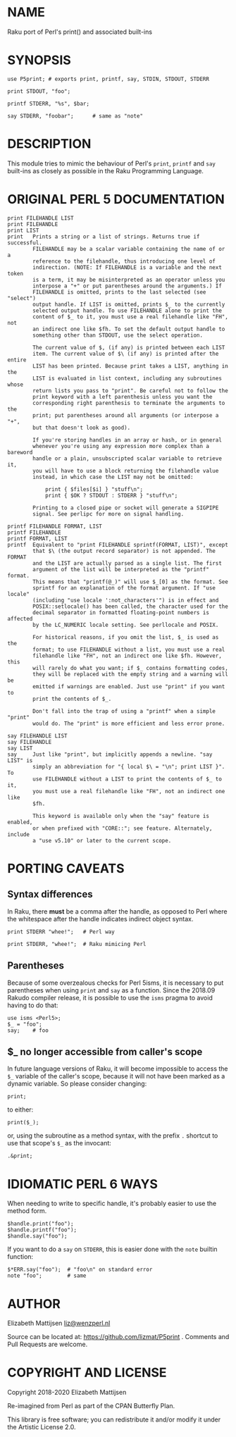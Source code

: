 NAME
====

Raku port of Perl's print() and associated built-ins

SYNOPSIS
========

    use P5print; # exports print, printf, say, STDIN, STDOUT, STDERR

    print STDOUT, "foo";

    printf STDERR, "%s", $bar;

    say STDERR, "foobar";      # same as "note"

DESCRIPTION
===========

This module tries to mimic the behaviour of Perl's `print`, `printf` and `say` built-ins as closely as possible in the Raku Programming Language.

ORIGINAL PERL 5 DOCUMENTATION
=============================

    print FILEHANDLE LIST
    print FILEHANDLE
    print LIST
    print   Prints a string or a list of strings. Returns true if successful.
            FILEHANDLE may be a scalar variable containing the name of or a
            reference to the filehandle, thus introducing one level of
            indirection. (NOTE: If FILEHANDLE is a variable and the next token
            is a term, it may be misinterpreted as an operator unless you
            interpose a "+" or put parentheses around the arguments.) If
            FILEHANDLE is omitted, prints to the last selected (see "select")
            output handle. If LIST is omitted, prints $_ to the currently
            selected output handle. To use FILEHANDLE alone to print the
            content of $_ to it, you must use a real filehandle like "FH", not
            an indirect one like $fh. To set the default output handle to
            something other than STDOUT, use the select operation.

            The current value of $, (if any) is printed between each LIST
            item. The current value of $\ (if any) is printed after the entire
            LIST has been printed. Because print takes a LIST, anything in the
            LIST is evaluated in list context, including any subroutines whose
            return lists you pass to "print". Be careful not to follow the
            print keyword with a left parenthesis unless you want the
            corresponding right parenthesis to terminate the arguments to the
            print; put parentheses around all arguments (or interpose a "+",
            but that doesn't look as good).

            If you're storing handles in an array or hash, or in general
            whenever you're using any expression more complex than a bareword
            handle or a plain, unsubscripted scalar variable to retrieve it,
            you will have to use a block returning the filehandle value
            instead, in which case the LIST may not be omitted:

                print { $files[$i] } "stuff\n";
                print { $OK ? STDOUT : STDERR } "stuff\n";

            Printing to a closed pipe or socket will generate a SIGPIPE
            signal. See perlipc for more on signal handling.

    printf FILEHANDLE FORMAT, LIST
    printf FILEHANDLE
    printf FORMAT, LIST
    printf  Equivalent to "print FILEHANDLE sprintf(FORMAT, LIST)", except
            that $\ (the output record separator) is not appended. The FORMAT
            and the LIST are actually parsed as a single list. The first
            argument of the list will be interpreted as the "printf" format.
            This means that "printf(@_)" will use $_[0] as the format. See
            sprintf for an explanation of the format argument. If "use locale"
            (including "use locale ':not_characters'") is in effect and
            POSIX::setlocale() has been called, the character used for the
            decimal separator in formatted floating-point numbers is affected
            by the LC_NUMERIC locale setting. See perllocale and POSIX.

            For historical reasons, if you omit the list, $_ is used as the
            format; to use FILEHANDLE without a list, you must use a real
            filehandle like "FH", not an indirect one like $fh. However, this
            will rarely do what you want; if $_ contains formatting codes,
            they will be replaced with the empty string and a warning will be
            emitted if warnings are enabled. Just use "print" if you want to
            print the contents of $_.

            Don't fall into the trap of using a "printf" when a simple "print"
            would do. The "print" is more efficient and less error prone.

    say FILEHANDLE LIST
    say FILEHANDLE
    say LIST
    say     Just like "print", but implicitly appends a newline. "say LIST" is
            simply an abbreviation for "{ local $\ = "\n"; print LIST }". To
            use FILEHANDLE without a LIST to print the contents of $_ to it,
            you must use a real filehandle like "FH", not an indirect one like
            $fh.

            This keyword is available only when the "say" feature is enabled,
            or when prefixed with "CORE::"; see feature. Alternately, include
            a "use v5.10" or later to the current scope.

PORTING CAVEATS
===============

Syntax differences
------------------

In Raku, there **must** be a comma after the handle, as opposed to Perl where the whitespace after the handle indicates indirect object syntax.

    print STDERR "whee!";   # Perl way

    print STDERR, "whee!";  # Raku mimicing Perl

Parentheses
-----------

Because of some overzealous checks for Perl 5isms, it is necessary to put parentheses when using `print` and `say` as a function. Since the 2018.09 Rakudo compiler release, it is possible to use the `isms` pragma to avoid having to do that:

    use isms <Perl5>;
    $_ = "foo";
    say;    # foo

$_ no longer accessible from caller's scope
-------------------------------------------

In future language versions of Raku, it will become impossible to access the `$_` variable of the caller's scope, because it will not have been marked as a dynamic variable. So please consider changing:

    print;

to either:

    print($_);

or, using the subroutine as a method syntax, with the prefix `.` shortcut to use that scope's `$_` as the invocant:

    .&print;

IDIOMATIC PERL 6 WAYS
=====================

When needing to write to specific handle, it's probably easier to use the method form.

    $handle.print("foo");
    $handle.printf("foo");
    $handle.say("foo");

If you want to do a `say` on `STDERR`, this is easier done with the `note` builtin function:

    $*ERR.say("foo");  # "foo\n" on standard error
    note "foo";        # same

AUTHOR
======

Elizabeth Mattijsen <liz@wenzperl.nl>

Source can be located at: https://github.com/lizmat/P5print . Comments and Pull Requests are welcome.

COPYRIGHT AND LICENSE
=====================

Copyright 2018-2020 Elizabeth Mattijsen

Re-imagined from Perl as part of the CPAN Butterfly Plan.

This library is free software; you can redistribute it and/or modify it under the Artistic License 2.0.

